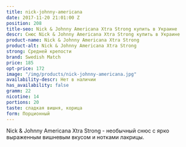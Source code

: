 ```yaml
---
title: nick-johnny-americana
date: 2017-11-20 21:01:00 Z
position: 208
title-seo: Nick & Johnny Americana Xtra Strong купить в Украине
descr: Снюс Nick & Johnny Americana Xtra Strong купить в Украине
product-name: Nick & Johnny Americana Xtra Strong
product-alt: Nick & Johnny Americana Xtra Strong
strong: Средней крепости
brand: Swedish Match
price: 185
opt-price: 172
image: "/img/products/nick-johnny-americana.jpg"
availability-descr: Нет в наличии
has_availability: false
gramm: 22
nicotine: 14
portions: 20
taste: сладкая вишня, корица
form: Порционный
---
```


Nick & Johnny Americana Xtra Strong - необычный снюс с ярко выраженным вишневым вкусом и нотками лакрицы.
